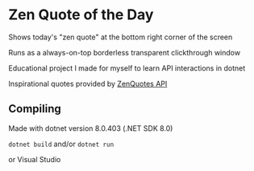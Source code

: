 # Zen Quote of the Day

Shows today's "zen quote" at the bottom right corner of the screen

Runs as a always-on-top borderless transparent clickthrough window

Educational project I made for myself to learn API interactions in dotnet

Inspirational quotes provided by <a href="https://zenquotes.io/" target="_blank">ZenQuotes API</a>

## Compiling

Made with dotnet version 8.0.403 (.NET SDK 8.0)

`dotnet build` and/or `dotnet run`

or Visual Studio
